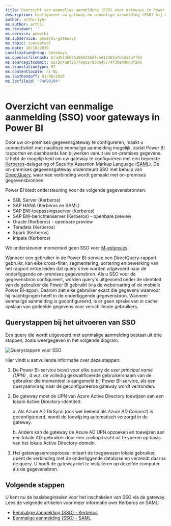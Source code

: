 ```yaml
---
title: Overzicht van eenmalige aanmelding (SSO) voor gateways in Power BI
description: Configureer uw gateway om eenmalige aanmelding (SSO) bij on-premises gegevensbronnen vanuit Power BI mogelijk te maken.
author: arthiriyer
ms.author: arthii
ms.reviewer: ''
ms.service: powerbi
ms.subservice: powerbi-gateways
ms.topic: conceptual
ms.date: 10/10/2019
LocalizationGroup: Gateways
ms.openlocfilehash: bfa4534b625a965226dfced17403a7e2da7a7f84
ms.sourcegitcommit: 6272c4a0f267708ca7d38a45774f3bedd680f2d6
ms.translationtype: HT
ms.contentlocale: nl-NL
ms.lasthandoff: 01/06/2020
ms.locfileid: "74699194"
---
```

# <a name="overview-of-single-sign-on-sso-for-gateways-in-power-bi"></a>Overzicht van eenmalige aanmelding (SSO) voor gateways in Power BI

Door uw on-premises gegevensgateway te configureren, maakt u connectiviteit met naadloze eenmalige aanmelding mogelijk, zodat Power BI rapporten en dashboards kan bijwerken vanuit uw on-premises gegevens. U hebt de mogelijkheid om uw gateway te configureren met een beperkte [Kerberos](service-gateway-sso-kerberos.md)-delegering of Security Assertion Markup Language ([SAML](service-gateway-sso-saml.md)). De on-premises gegevensgateway ondersteunt SSO met behulp van [DirectQuery](desktop-directquery-about.md), waarmee verbinding wordt gemaakt met on-premises gegevensbronnen.

Power BI biedt ondersteuning voor de volgende gegevensbronnen:

* SQL Server (Kerberos)
* SAP HANA (Kerberos en SAML)
* SAP BW-toepassingsserver (Kerberos)
* SAP BW-berichtenserver (Kerberos) - openbare preview
* Oracle (Kerberos) - openbare preview
* Teradata (Kerberos)
* Spark (Kerberos)
* Impala (Kerberos)

We ondersteunen momenteel geen SSO voor [M-extensies](https://github.com/microsoft/DataConnectors/blob/master/docs/m-extensions.md).

Wanneer een gebruiker in de Power BI-service een DirectQuery-rapport gebruikt, kan elke cross-filter, segmentering, sortering en bewerking van het rapport ertoe leiden dat query's live worden uitgevoerd naar de onderliggende on-premises gegevensbron. Als u SSO voor de gegevensbron configureert, worden query's uitgevoerd onder de identiteit van de gebruiker die Power BI gebruikt (via de webervaring of de mobiele Power BI-apps). Daarom ziet elke gebruiker exact die gegevens waarvoor hij machtigingen heeft in de onderliggende gegevensbron. Wanneer eenmalige aanmelding is geconfigureerd, is er geen sprake van in cache opslaan van gedeelde gegevens voor verschillende gebruikers.

## <a name="query-steps-when-running-sso"></a>Querystappen bij het uitvoeren van SSO

Een query die wordt uitgevoerd met eenmalige aanmelding bestaat uit drie stappen, zoals weergegeven in het volgende diagram.

![Querystappen voor SSO](media/service-gateway-sso-overview/sso-query-steps.png)

Hier vindt u aanvullende informatie over deze stappen:

1. De Power BI-service bevat voor elke query de *user principal name (UPN)* , d.w.z. de volledig gekwalificeerde gebruikersnaam van de gebruiker die momenteel is aangemeld bij Power BI-service, als een queryaanvraag naar de geconfigureerde gateway wordt verzonden.

2. De gateway moet de UPN van Azure Active Directory toewijzen aan een lokale Active Directory-identiteit:

   a. Als Azure AD DirSync (ook wel bekend als *Azure AD Connect*) is geconfigureerd, wordt de toewijzing automatisch verzorgd in de gateway.

   b.  Anders kan de gateway de Azure AD UPN opzoeken en toewijzen aan een lokale AD-gebruiker door een zoekopdracht uit te voeren op basis van het lokale Active Directory-domein.

3. Het gatewayserviceproces imiteert de toegewezen lokale gebruiker, opent de verbinding met de onderliggende database en verzendt daarna de query. U hoeft de gateway niet te installeren op dezelfde computer als de gegevensbron.

## <a name="next-steps"></a>Volgende stappen

U kent nu de basisbeginselen voor het inschakelen van SSO via de gateway. Lees de volgende artikelen voor meer informatie over Kerberos en SAML:

* [Eenmalige aanmelding (SSO) - Kerberos](service-gateway-sso-kerberos.md)
* [Eenmalige aanmelding (SSO) - SAML](service-gateway-sso-saml.md)
